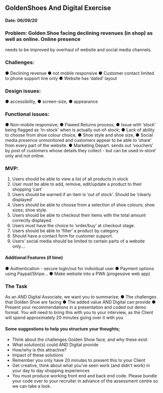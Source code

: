 ## GoldenShoes And Digital Exercise

#### Date: 06/09/20

### Problem: Golden Shoe facing declining revenues (in shop) as well as online. Online presence
needs to be improved by overhaul of website and social media channels. 

### Challenges:
● Declining revenue
● not mobile responsive
● Customer contact limited to phone support line only
● Website has ‘dated’ layout 

### Design issues:
● accessibility, 
● screen-size,
● appearance

### Functional issues:
● Non-mobile responsive;
● Flawed Returns process;
● Issue with ‘stock’ being flagged as ‘in-stock’ when is actually out-of-stock;
● Lack of ability to choose from shoe colour choice,
● Shoe style and shoe size,
● Social media presence unmonitored and customers appear to be able to ‘share’ from
every part of the website.
● Marketing Depart. sends out ‘vouchers’ by post of customers whose details they collect -
but can be used in-store’ only and not online.

### MVP:
1. Users should be able to view a list of all products in stock
2. User must be able to add, remove, edit/update a product to their shopping ‘cart’
3. Users should be warned if an item is ‘out of stock’. Should be ‘clearly displayed’
4. Users should be able to choose from a selection of shoe colours; shoe sizes; shoe style.
5. Users should be able to checkout their items with the total amount correctly displayed.
6. Users must have the choice to ‘order/buy’ at checkout stage.
7. Users should be able to ‘filter’ a product by category 
8. Should have a contact form for customer support.
9. Users’ social media should be limited to certain parts of a website only....

#### Additional Features (if time)
● Authentication - secure login/out for individual user
● Payment options using Paypal/Stripe...
● Make website into a PWA (progessive web app)

### The Task
As an AND Digital Associate, we want you to summarise;
● The challenges that Golden Shoe are facing
● The added value AND Digital can provide
● Present your recommendations in a presentation and coded out demo format. You will need to bring this with you to your interview, as the Client will spend approximately 20 minutes going over it with you

#### Some suggestions to help you structure your thoughts;
- Think about the challenges Golden Show face, and why these exist
- What solution(s) could AND Digital provide
- How/why is this attractive?
- Impact of these solutions
- Remember you only have 20 minutes to present this to your Client
- Get creative, think about what you’ve seen work (and didn’t work) in your day to day
shopping experiences
- You must produce working front end and back end code. Please bundle your code
over to your recruiter in advance of the assessment centre so we
can take a look.
